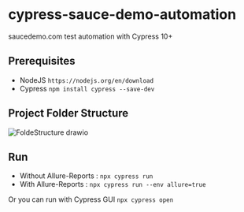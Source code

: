 # cypress-sauce-demo-automation
saucedemo.com test automation with Cypress 10+

## Prerequisites
- NodeJS `https://nodejs.org/en/download` 
- Cypress `npm install cypress --save-dev`

## Project Folder Structure

![FoldeStructure drawio](https://github.com/ysfclskn/cypress-sauce-demo-automation/assets/13632583/00c6a6df-4c7a-4871-aced-78a534e54683)


## Run

- Without Allure-Reports :  `npx cypress run`
- With Allure-Reports : `npx cypress run --env allure=true`

Or you can run with Cypress GUI `npx cypress open`
